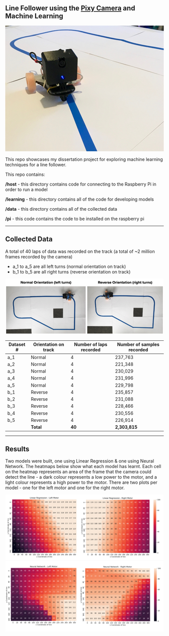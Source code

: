 ## Line Follower using the [Pixy Camera](https://pixycam.com/pixy-cmucam5/) and Machine Learning

<img src="https://raw.githubusercontent.com/samnockels/Machine-Learning-Line-Follower/master/follower.jpeg" height="400">

This repo showcases my dissertation project for exploring machine learning techniques
for a line follower. 

This repo contains:

**/host** - this directory contains code for connecting to the Raspberry Pi in order to run a model

**/learning** - this directory contains all of the code for developing models

**/data** - this directory contains all of the collected data

**/pi** - this code contains the code to be installed on the raspberry pi

---

## Collected Data

A total of 40 laps of data was recorded on the track (a total of ~2 million frames recorded by the camera)

- a_1 to a_5 are all left turns  (normal orientation on track)
- b_1 to b_5 are all right turns (reverse orientation on track)

<img src="https://raw.githubusercontent.com/samnockels/Machine-Learning-Line-Follower/master/orientations.png">

| Dataset # |  Orientation on track | Number of laps recorded | Number of samples recorded |
|-|-|-|-|
|a_1| Normal |4| 237,763|
|a_2| Normal |4 |221,348|
|a_3| Normal |4 |230,029|
|a_4| Normal |4 |231,996|
|a_5| Normal |4 |229,798|
|b_1| Reverse| 4| 235,857|
|b_2| Reverse| 4| 231,088|
|b_3| Reverse| 4| 228,466|
|b_4| Reverse| 4| 230,556|
|b_5| Reverse| 4| 226,914|
||**Total**| **40**| **2,303,815**|

---

## Results

Two models were built, one using Linear Regression & one using Neural Network.  The heatmaps below show what each model has learnt.  Each cell on the heatmap represents an area of the frame that the camera could detect the line - a dark colour represents a low power to the motor, and a light colour represents a high power to the motor.  There are two plots per model - one for the left motor and one for the right motor.

<img src="https://raw.githubusercontent.com/samnockels/Machine-Learning-Line-Follower/master/linear-regression.png">
<img src="https://raw.githubusercontent.com/samnockels/Machine-Learning-Line-Follower/master/neural-network.png">


